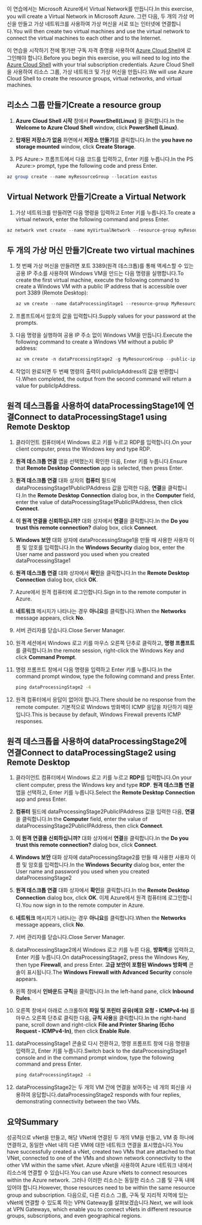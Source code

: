 <span data-ttu-id="6b36c-101">이 연습에서는 Microsoft Azure에서 Virtual Network를 만듭니다.</span><span class="sxs-lookup"><span data-stu-id="6b36c-101">In this exercise, you will create a Virtual Network in Microsoft Azure.</span></span> <span data-ttu-id="6b36c-102">그런 다음, 두 개의 가상 머신을 만들고 가상 네트워크를 사용하여 가상 머신을 서로 또는 인터넷에 연결합니다.</span><span class="sxs-lookup"><span data-stu-id="6b36c-102">You will then create two virtual machines and use the virtual network to connect the virtual machines to each other and to the Internet.</span></span>

<span data-ttu-id="6b36c-103">이 연습을 시작하기 전에 평가판 구독 자격 증명을 사용하여 [Azure Cloud Shell](https://shell.azure.com)에 로그인해야 합니다.</span><span class="sxs-lookup"><span data-stu-id="6b36c-103">Before you begin this exercise, you will need to log into the [Azure Cloud Shell](https://shell.azure.com) with your trial subscription credentials.</span></span> <span data-ttu-id="6b36c-104">Azure Cloud Shell을 사용하여 리소스 그룹, 가상 네트워크 및 가상 머신을 만듭니다.</span><span class="sxs-lookup"><span data-stu-id="6b36c-104">We will use Azure Cloud Shell to create the resource groups, virtual networks, and virtual machines.</span></span>

## <a name="create-a-resource-group"></a><span data-ttu-id="6b36c-105">리소스 그룹 만들기</span><span class="sxs-lookup"><span data-stu-id="6b36c-105">Create a resource group</span></span>

1. <span data-ttu-id="6b36c-106">**Azure Cloud Shell 시작** 창에서 **PowerShell(Linux)** 을 클릭합니다.</span><span class="sxs-lookup"><span data-stu-id="6b36c-106">In the **Welcome to Azure Cloud Shell** window, click **PowerShell (Linux)**.</span></span>

1. <span data-ttu-id="6b36c-107">**탑재된 저장소가 없음** 화면에서 **저장소 만들기**를 클릭합니다.</span><span class="sxs-lookup"><span data-stu-id="6b36c-107">In the **you have no storage mounted** window, click **Create Storage**.</span></span>

1. <span data-ttu-id="6b36c-108">PS Azure:\> 프롬프트에서 다음 코드를 입력하고, Enter 키를 누릅니다.</span><span class="sxs-lookup"><span data-stu-id="6b36c-108">In the PS Azure:\> prompt, type the following code and press Enter.</span></span>

```PowerShell
az group create --name myResourceGroup --location eastus
```

## <a name="create-a-virtual-network"></a><span data-ttu-id="6b36c-109">Virtual Network 만들기</span><span class="sxs-lookup"><span data-stu-id="6b36c-109">Create a Virtual Network</span></span>

1. <span data-ttu-id="6b36c-110">가상 네트워크를 만들려면 다음 명령을 입력하고 Enter 키를 누릅니다.</span><span class="sxs-lookup"><span data-stu-id="6b36c-110">To create a virtual network, enter the following command and press Enter.</span></span>

```PowerShell
az network vnet create --name myVirtualNetwork --resource-group myResourceGroup --subnet-name default
```

## <a name="create-two-virtual-machines"></a><span data-ttu-id="6b36c-111">두 개의 가상 머신 만들기</span><span class="sxs-lookup"><span data-stu-id="6b36c-111">Create two virtual machines</span></span>

1. <span data-ttu-id="6b36c-112">첫 번째 가상 머신을 만들려면 포트 3389(원격 데스크톱)를 통해 액세스할 수 있는 공용 IP 주소를 사용하여 Windows VM을 만드는 다음 명령을 실행합니다.</span><span class="sxs-lookup"><span data-stu-id="6b36c-112">To create the first virtual machine, execute the following command to create a Windows VM with a public IP address that is accessible over port 3389 (Remote Desktop):</span></span>

    ``` PowerShell
    az vm create --name dataProcessingStage1 --resource-group MyResourceGroup --admin-username "DataAdmin"--image Win2016Datacenter
    ```

1. <span data-ttu-id="6b36c-113">프롬프트에서 암호의 값을 입력합니다.</span><span class="sxs-lookup"><span data-stu-id="6b36c-113">Supply values for your password at the prompts.</span></span>

1. <span data-ttu-id="6b36c-114">다음 명령을 실행하여 공용 IP 주소 없이 Windows VM을 만듭니다.</span><span class="sxs-lookup"><span data-stu-id="6b36c-114">Execute the following command to create a Windows VM without a public IP address:</span></span>

    ```PowerShell
    az vm create -n dataProcessingStage2 -g MyResourceGroup --public-ip-address '' --admin-username "DataAdmin"--image Win2016Datacenter
    ```

1. <span data-ttu-id="6b36c-115">작업이 완료되면 두 번째 명령의 출력이 publicIpAddress의 값을 반환합니다.</span><span class="sxs-lookup"><span data-stu-id="6b36c-115">When completed, the output from the second command will return a value for publicIpAddress.</span></span> 

## <a name="connect-to-dataprocessingstage1-using-remote-desktop"></a><span data-ttu-id="6b36c-116">원격 데스크톱을 사용하여 dataProcessingStage1에 연결</span><span class="sxs-lookup"><span data-stu-id="6b36c-116">Connect to dataProcessingStage1 using Remote Desktop</span></span>

1. <span data-ttu-id="6b36c-117">클라이언트 컴퓨터에서 Windows 로고 키를 누르고 RDP를 입력합니다.</span><span class="sxs-lookup"><span data-stu-id="6b36c-117">On your client computer, press the Windows key and type RDP.</span></span>

1. <span data-ttu-id="6b36c-118">**원격 데스크톱 연결** 앱을 선택했는지 확인한 다음, Enter 키를 누릅니다.</span><span class="sxs-lookup"><span data-stu-id="6b36c-118">Ensure that **Remote Desktop Connection** app is selected, then press Enter.</span></span>

1. <span data-ttu-id="6b36c-119">**원격 데스크톱 연결** 대화 상자의 **컴퓨터** 필드에 dataProcessingStage1PublicIPAddress 값을 입력한 다음, **연결**을 클릭합니다.</span><span class="sxs-lookup"><span data-stu-id="6b36c-119">In the **Remote Desktop Connection** dialog box, in the **Computer** field, enter the value of dataProcessingStage1PublicIPAddress, then click **Connect**.</span></span>

1. <span data-ttu-id="6b36c-120">**이 원격 연결을 신뢰하십니까?** 대화 상자에서 **연결**을 클릭합니다.</span><span class="sxs-lookup"><span data-stu-id="6b36c-120">In the **Do you trust this remote connection?** dialog box, click **Connect**.</span></span>

1. <span data-ttu-id="6b36c-121">**Windows 보안** 대화 상자에 dataProcessingStage1을 만들 때 사용한 사용자 이름 및 암호를 입력합니다.</span><span class="sxs-lookup"><span data-stu-id="6b36c-121">In the **Windows Security** dialog box, enter the User name and password you used when you created dataProcessingStage1</span></span>

1. <span data-ttu-id="6b36c-122">**원격 데스크톱 연결** 대화 상자에서 **확인**을 클릭합니다.</span><span class="sxs-lookup"><span data-stu-id="6b36c-122">In the **Remote Desktop Connection** dialog box, click **OK**.</span></span>

1. <span data-ttu-id="6b36c-123">Azure에서 원격 컴퓨터에 로그인합니다.</span><span class="sxs-lookup"><span data-stu-id="6b36c-123">Sign in to the remote computer in Azure.</span></span>

1. <span data-ttu-id="6b36c-124">**네트워크** 메시지가 나타나는 경우 **아니요**를 클릭합니다.</span><span class="sxs-lookup"><span data-stu-id="6b36c-124">When the **Networks** message appears, click **No**.</span></span>

1. <span data-ttu-id="6b36c-125">서버 관리자를 닫습니다.</span><span class="sxs-lookup"><span data-stu-id="6b36c-125">Close Server Manager.</span></span>

1. <span data-ttu-id="6b36c-126">원격 세션에서 Windows 로고 키를 마우스 오른쪽 단추로 클릭하고, **명령 프롬프트**를 클릭합니다.</span><span class="sxs-lookup"><span data-stu-id="6b36c-126">In the remote session, right-click the Windows Key and click **Command Prompt**.</span></span>

1. <span data-ttu-id="6b36c-127">명령 프롬프트 창에서 다음 명령을 입력하고 Enter 키를 누릅니다.</span><span class="sxs-lookup"><span data-stu-id="6b36c-127">In the command prompt window, type the following command and press Enter.</span></span>

    ```cmd
    ping dataProcessingStage2 -4
    ```

1. <span data-ttu-id="6b36c-128">원격 컴퓨터에서 응답이 없어야 합니다.</span><span class="sxs-lookup"><span data-stu-id="6b36c-128">There should be no response from the remote computer.</span></span> <span data-ttu-id="6b36c-129">기본적으로 Windows 방화벽이 ICMP 응답을 차단하기 때문입니다.</span><span class="sxs-lookup"><span data-stu-id="6b36c-129">This is because by default, Windows Firewall prevents ICMP responses.</span></span>

## <a name="connect-to-dataprocessingstage2-using-remote-desktop"></a><span data-ttu-id="6b36c-130">원격 데스크톱을 사용하여 dataProcessingStage2에 연결</span><span class="sxs-lookup"><span data-stu-id="6b36c-130">Connect to dataProcessingStage2 using Remote Desktop</span></span>

1. <span data-ttu-id="6b36c-131">클라이언트 컴퓨터에서 Windows 로고 키를 누르고 **RDP**를 입력합니다.</span><span class="sxs-lookup"><span data-stu-id="6b36c-131">On your client computer, press the Windows key and type **RDP**.</span></span> <span data-ttu-id="6b36c-132">**원격 데스크톱 연결** 앱을 선택하고, Enter 키를 누릅니다.</span><span class="sxs-lookup"><span data-stu-id="6b36c-132">Select the **Remote Desktop Connection** app and press Enter.</span></span>

1. <span data-ttu-id="6b36c-133">**컴퓨터** 필드에 dataProcessingStage2PublicIPAddress 값을 입력한 다음, **연결**을 클릭합니다.</span><span class="sxs-lookup"><span data-stu-id="6b36c-133">In the **Computer** field, enter the value of dataProcessingStage2PublicIPAddress, then click **Connect**.</span></span>

1. <span data-ttu-id="6b36c-134">**이 원격 연결을 신뢰하십니까?** 대화 상자에서 **연결**을 클릭합니다.</span><span class="sxs-lookup"><span data-stu-id="6b36c-134">In the **Do you trust this remote connection?** dialog box, click **Connect**.</span></span>

1. <span data-ttu-id="6b36c-135">**Windows 보안** 대화 상자에 dataProcessingStage2를 만들 때 사용한 사용자 이름 및 암호를 입력합니다.</span><span class="sxs-lookup"><span data-stu-id="6b36c-135">In the **Windows Security** dialog box, enter the User name and password you used when you created dataProcessingStage2</span></span>

1. <span data-ttu-id="6b36c-136">**원격 데스크톱 연결** 대화 상자에서 **확인**을 클릭합니다.</span><span class="sxs-lookup"><span data-stu-id="6b36c-136">In the **Remote Desktop Connection** dialog box, click **OK**.</span></span> <span data-ttu-id="6b36c-137">이제 Azure에서 원격 컴퓨터에 로그인합니다.</span><span class="sxs-lookup"><span data-stu-id="6b36c-137">You now sign in to the remote computer in Azure.</span></span>

1. <span data-ttu-id="6b36c-138">**네트워크** 메시지가 나타나는 경우 **아니요**를 클릭합니다.</span><span class="sxs-lookup"><span data-stu-id="6b36c-138">When the **Networks** message appears, click **No**.</span></span>

1. <span data-ttu-id="6b36c-139">서버 관리자를 닫습니다.</span><span class="sxs-lookup"><span data-stu-id="6b36c-139">Close Server Manager.</span></span>

1. <span data-ttu-id="6b36c-140">dataProcessingStage2에서 Windows 로고 키를 누른 다음, **방화벽**을 입력하고, Enter 키를 누릅니다.</span><span class="sxs-lookup"><span data-stu-id="6b36c-140">On dataProcessingStage2, press the Windows Key, then type **Firewall**, and press Enter.</span></span> <span data-ttu-id="6b36c-141">**고급 보안이 포함된 Windows 방화벽** 콘솔이 표시됩니다.</span><span class="sxs-lookup"><span data-stu-id="6b36c-141">The **Windows Firewall with Advanced Security** console appears.</span></span>

1. <span data-ttu-id="6b36c-142">왼쪽 창에서 **인바운드 규칙**을 클릭합니다.</span><span class="sxs-lookup"><span data-stu-id="6b36c-142">In the left-hand pane, click **Inbound Rules**.</span></span>

1. <span data-ttu-id="6b36c-143">오른쪽 창에서 아래로 스크롤하여 **파일 및 프린터 공유(에코 요청 - ICMPv4-In)** 를 마우스 오른쪽 단추로 클릭한 다음, **규칙 사용**을 클릭합니다.</span><span class="sxs-lookup"><span data-stu-id="6b36c-143">In the right-hand pane, scroll down and right-click **File and Printer Sharing (Echo Request - ICMPv4-In)**, then click **Enable Rule**.</span></span>

1. <span data-ttu-id="6b36c-144">dataProcessingStage1 콘솔로 다시 전환하고, 명령 프롬프트 창에 다음 명령을 입력하고, Enter 키를 누릅니다.</span><span class="sxs-lookup"><span data-stu-id="6b36c-144">Switch back to the dataProcessingStage1 console and in the command prompt window, type the following command and press Enter.</span></span>

    ```cmd
    ping dataProcessingStage2 -4
    ```

1. <span data-ttu-id="6b36c-145">dataProcessingStage2는 두 개의 VM 간에 연결을 보여주는 네 개의 회신을 사용하여 응답합니다.</span><span class="sxs-lookup"><span data-stu-id="6b36c-145">dataProcessingStage2 responds with four replies, demonstrating connectivity between the two VMs.</span></span>

## <a name="summary"></a><span data-ttu-id="6b36c-146">요약</span><span class="sxs-lookup"><span data-stu-id="6b36c-146">Summary</span></span>

<span data-ttu-id="6b36c-147">성공적으로 vNet을 만들고, 해당 VNet에 연결된 두 개의 VM을 만들고, VM 중 하나에 연결하고, 동일한 vNet 내의 다른 VM에 대한 네트워크 연결을 표시했습니다.</span><span class="sxs-lookup"><span data-stu-id="6b36c-147">You have successfully created a vNet, created two VMs that are attached to that VNet, connected to one of the VMs and shown network connectivity to the other VM within the same vNet.</span></span> <span data-ttu-id="6b36c-148">Azure vNet을 사용하여 Azure 네트워크 내에서 리소스에 연결할 수 있습니다.</span><span class="sxs-lookup"><span data-stu-id="6b36c-148">You can use Azure vNets to connect resources within the Azure network.</span></span> <span data-ttu-id="6b36c-149">그러나 이러한 리소스는 동일한 리소스 그룹 및 구독 내에 있어야 합니다.</span><span class="sxs-lookup"><span data-stu-id="6b36c-149">However, those resources need to be within the same resource group and subscription.</span></span> <span data-ttu-id="6b36c-150">다음으로, 다른 리소스 그룹, 구독 및 지리적 지역에 있는 vNet에 연결할 수 있도록 하는 VPN Gateway를 살펴보겠습니다.</span><span class="sxs-lookup"><span data-stu-id="6b36c-150">Next, we will look at VPN Gateways, which enable you to connect vNets in different resource groups, subscriptions, and even geographical regions.</span></span>

